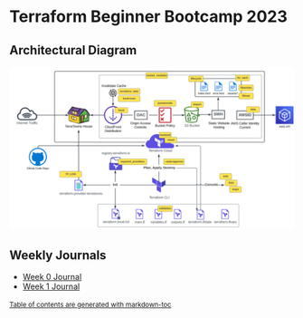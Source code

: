 # Terraform Beginner Bootcamp 2023

## Architectural Diagram

![Alt text](public/assets/architectural_diagram.png)

## Weekly Journals
- [Week 0 Journal](journal/week0.md)
- [Week 1 Journal](journal/week1.md)

<small><u><a href='http://ecotrust-canada.github.io/markdown-toc/'>Table of contents are generated with markdown-toc</a></u></small>
